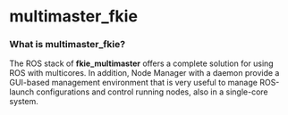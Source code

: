 # multimaster_fkie
### What is multimaster_fkie?
The ROS stack of **fkie_multimaster** offers a complete solution for using ROS with multicores. In addition, Node Manager with a daemon provide a GUI-based management environment that is very useful to manage ROS-launch configurations and control running nodes, also in a single-core system.


